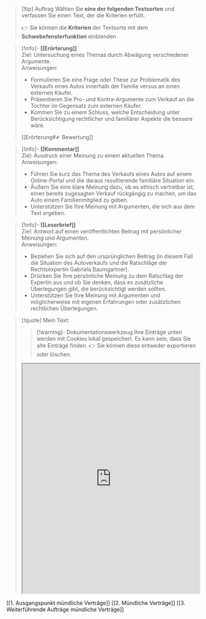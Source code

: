 >[!tip] Auftrag
>Wählen Sie **eine der folgenden Textsorten** und verfassen Sie einen Text, der die Kriterien erfüllt.
>
>👉 Sie können die **Kriterien** der Textsorte mit dem **Schwebefensterfunktion** einblenden

>[!info]- **[[Erörterung]]**  
>Ziel: Untersuchung eines Themas durch Abwägung verschiedener Argumente.  
>Anweisungen:
>- Formulieren Sie eine Frage oder These zur Problematik des Verkaufs eines Autos innerhalb der Familie versus an einen externen Käufer.
>- Präsentieren Sie Pro- und Kontra-Argumente zum Verkauf an die Tochter im Gegensatz zum externen Käufer.
>- Kommen Sie zu einem Schluss, welche Entscheidung unter Berücksichtigung rechtlicher und familiärer Aspekte die bessere wäre.
>
>[[Erörterung#✔ Bewertung]]

>[!info]- **[[Kommentar]]**  
>Ziel: Ausdruck einer Meinung zu einem aktuellen Thema.  
>Anweisungen:
>- Führen Sie kurz das Thema des Verkaufs eines Autos auf einem Online-Portal und die daraus resultierende familiäre Situation ein.
>- Äußern Sie eine klare Meinung dazu, ob es ethisch vertretbar ist, einen bereits zugesagten Verkauf rückgängig zu machen, um das Auto einem Familienmitglied zu geben.
>- Unterstützen Sie Ihre Meinung mit Argumenten, die sich aus dem Text ergeben.

>[!info]- **[[Leserbrief]]**  
>Ziel: Antwort auf einen veröffentlichten Beitrag mit persönlicher Meinung und Argumenten.  
>Anweisungen:
>- Beziehen Sie sich auf den ursprünglichen Beitrag (in diesem Fall die Situation des Autoverkaufs und die Ratschläge der Rechtsexpertin Gabriela Baumgartner).
>- Drücken Sie Ihre persönliche Meinung zu dem Ratschlag der Expertin aus und ob Sie denken, dass es zusätzliche Überlegungen gibt, die berücksichtigt werden sollten.
>- Unterstützen Sie Ihre Meinung mit Argumenten und möglicherweise mit eigenen Erfahrungen oder zusätzlichen rechtlichen Überlegungen.

>[!quote] Mein Text:
>>[!warning]- Dokumentationswerkzeug 
>Ihre Einträge unten werden mit Cookies lokal gespeichert. Es kann sein, dass Sie alte Einträge finden. 
>👉 Sie können diese entweder exportieren oder löschen.
>
><iframe width="100%" height="600" src="https://app.Lumi.education/run/KWcs8f" allowfullscreen allow="geolocation *; autoplay; encrypted-media"></iframe>

[[1. Ausgangspunkt mündliche Verträge]]
[[2. Mündliche Verträge]]
[[3. Weiterführende Aufträge mündliche Verträge]]
